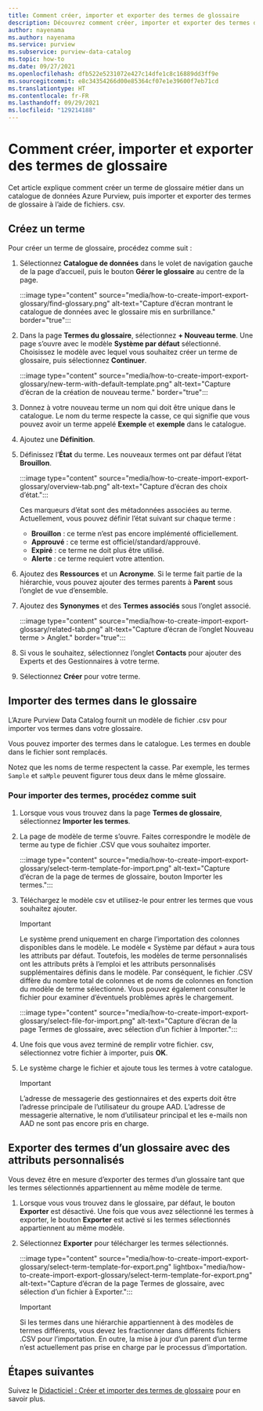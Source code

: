 ```yaml
---
title: Comment créer, importer et exporter des termes de glossaire
description: Découvrez comment créer, importer et exporter des termes de glossaire dans Azure Purview.
author: nayenama
ms.author: nayenama
ms.service: purview
ms.subservice: purview-data-catalog
ms.topic: how-to
ms.date: 09/27/2021
ms.openlocfilehash: dfb522e5231072e427c14dfe1c8c16889dd3ff9e
ms.sourcegitcommit: e8c34354266d00e85364cf07e1e39600f7eb71cd
ms.translationtype: HT
ms.contentlocale: fr-FR
ms.lasthandoff: 09/29/2021
ms.locfileid: "129214188"
---
```

# <a name="how-to-create-import-and-export-glossary-terms"></a>Comment créer, importer et exporter des termes de glossaire

Cet article explique comment créer un terme de glossaire métier dans un catalogue de données Azure Purview, puis importer et exporter des termes de glossaire à l’aide de fichiers. csv.

## <a name="create-a-new-term"></a>Créez un terme

Pour créer un terme de glossaire, procédez comme suit :

1. Sélectionnez **Catalogue de données** dans le volet de navigation gauche de la page d’accueil, puis le bouton **Gérer le glossaire** au centre de la page.

    :::image type="content" source="media/how-to-create-import-export-glossary/find-glossary.png" alt-text="Capture d’écran montrant le catalogue de données avec le glossaire mis en surbrillance." border="true":::

2. Dans la page **Termes du glossaire**, sélectionnez **+ Nouveau terme**. Une page s’ouvre avec le modèle **Système par défaut** sélectionné. Choisissez le modèle avec lequel vous souhaitez créer un terme de glossaire, puis sélectionnez **Continuer**.

   :::image type="content" source="media/how-to-create-import-export-glossary/new-term-with-default-template.png" alt-text="Capture d’écran de la création de nouveau terme." border="true":::

3. Donnez à votre nouveau terme un nom qui doit être unique dans le catalogue. Le nom du terme respecte la casse, ce qui signifie que vous pouvez avoir un terme appelé **Exemple** et **exemple** dans le catalogue.

4. Ajoutez une **Définition**.

5. Définissez l’**État** du terme. Les nouveaux termes ont par défaut l’état **Brouillon**.

   :::image type="content" source="media/how-to-create-import-export-glossary/overview-tab.png" alt-text="Capture d’écran des choix d’état.":::

   Ces marqueurs d’état sont des métadonnées associées au terme. Actuellement, vous pouvez définir l’état suivant sur chaque terme :

   - **Brouillon** : ce terme n’est pas encore implémenté officiellement.
   - **Approuvé** : ce terme est officiel/standard/approuvé.
   - **Expiré** : ce terme ne doit plus être utilisé.
   - **Alerte** : ce terme requiert votre attention.

6. Ajoutez des **Ressources** et un **Acronyme**. Si le terme fait partie de la hiérarchie, vous pouvez ajouter des termes parents à **Parent** sous l’onglet de vue d’ensemble.

7. Ajoutez des **Synonymes** et des **Termes associés** sous l’onglet associé.

   :::image type="content" source="media/how-to-create-import-export-glossary/related-tab.png" alt-text="Capture d’écran de l’onglet Nouveau terme > Anglet." border="true":::

8. Si vous le souhaitez, sélectionnez l’onglet **Contacts** pour ajouter des Experts et des Gestionnaires à votre terme.

9. Sélectionnez **Créer** pour votre terme.

## <a name="import-terms-into-the-glossary"></a>Importer des termes dans le glossaire

L’Azure Purview Data Catalog fournit un modèle de fichier .csv pour importer vos termes dans votre glossaire.

Vous pouvez importer des termes dans le catalogue. Les termes en double dans le fichier sont remplacés.

Notez que les noms de terme respectent la casse. Par exemple, les termes `Sample` et `saMple` peuvent figurer tous deux dans le même glossaire.

### <a name="to-import-terms-follow-these-steps"></a>Pour importer des termes, procédez comme suit

1. Lorsque vous vous trouvez dans la page **Termes de glossaire**, sélectionnez **Importer les termes**.

2. La page de modèle de terme s’ouvre. Faites correspondre le modèle de terme au type de fichier .CSV que vous souhaitez importer.

   :::image type="content" source="media/how-to-create-import-export-glossary/select-term-template-for-import.png" alt-text="Capture d’écran de la page de termes de glossaire, bouton Importer les termes.":::

3. Téléchargez le modèle csv et utilisez-le pour entrer les termes que vous souhaitez ajouter.

   > [!Important]
   > Le système prend uniquement en charge l’importation des colonnes disponibles dans le modèle. Le modèle « Système par défaut » aura tous les attributs par défaut.
   > Toutefois, les modèles de terme personnalisés ont les attributs prêts à l’emploi et les attributs personnalisés supplémentaires définis dans le modèle. Par conséquent, le fichier .CSV diffère du nombre total de colonnes et de noms de colonnes en fonction du modèle de terme sélectionné. Vous pouvez également consulter le fichier pour examiner d’éventuels problèmes après le chargement.

   :::image type="content" source="media/how-to-create-import-export-glossary/select-file-for-import.png" alt-text="Capture d’écran de la page Termes de glossaire, avec sélection d’un fichier à Importer.":::

4. Une fois que vous avez terminé de remplir votre fichier. csv, sélectionnez votre fichier à importer, puis **OK**.

5. Le système charge le fichier et ajoute tous les termes à votre catalogue.
 
   > [!Important]
   > L’adresse de messagerie des gestionnaires et des experts doit être l’adresse principale de l’utilisateur du groupe AAD. L’adresse de messagerie alternative, le nom d’utilisateur principal et les e-mails non AAD ne sont pas encore pris en charge. 

## <a name="export-terms-from-glossary-with-custom-attributes"></a>Exporter des termes d’un glossaire avec des attributs personnalisés

Vous devez être en mesure d’exporter des termes d’un glossaire tant que les termes sélectionnés appartiennent au même modèle de terme.

1. Lorsque vous vous trouvez dans le glossaire, par défaut, le bouton **Exporter** est désactivé. Une fois que vous avez sélectionné les termes à exporter, le bouton **Exporter** est activé si les termes sélectionnés appartiennent au même modèle.

2. Sélectionnez **Exporter** pour télécharger les termes sélectionnés.

   :::image type="content" source="media/how-to-create-import-export-glossary/select-term-template-for-export.png" lightbox="media/how-to-create-import-export-glossary/select-term-template-for-export.png" alt-text="Capture d’écran de la page Termes de glossaire, avec sélection d’un fichier à Exporter.":::

   > [!Important]
   > Si les termes dans une hiérarchie appartiennent à des modèles de termes différents, vous devez les fractionner dans différents fichiers .CSV pour l’importation. En outre, la mise à jour d’un parent d’un terme n’est actuellement pas prise en charge par le processus d’importation.

## <a name="next-steps"></a>Étapes suivantes

Suivez le [Didacticiel : Créer et importer des termes de glossaire](tutorial-import-create-glossary-terms.md) pour en savoir plus.
